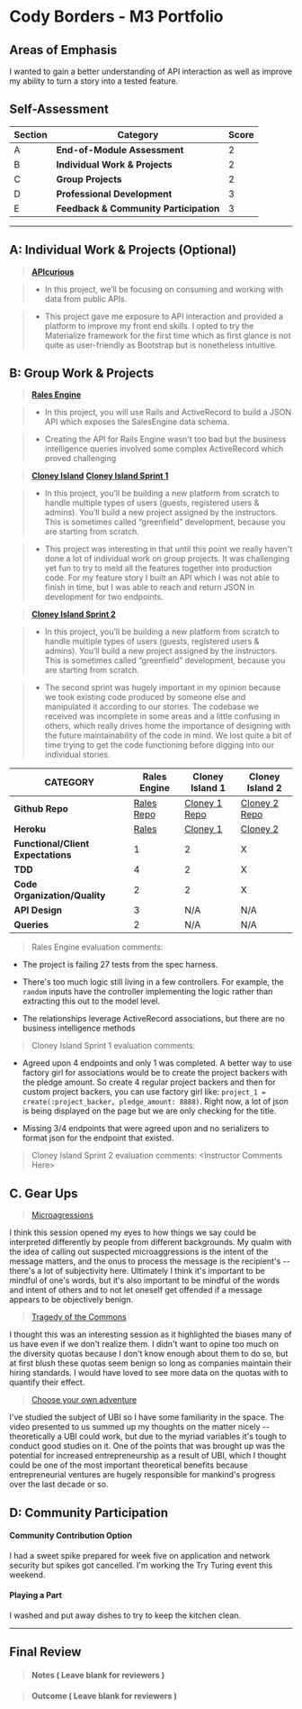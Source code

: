 # Cody Borders - M3 Portfolio

## Areas of Emphasis

I wanted to gain a better understanding of API interaction as well as improve my ability to turn a story into a tested feature.

## Self-Assessment

| Section | Category | Score |
| --- | ----- | --- |
| A | **End-of-Module Assessment** | 2 |
| B | **Individual Work & Projects** | 2 |
| C | **Group Projects** | 2 |
| D | **Professional Development** | 3 |
| E | **Feedback & Community Participation** | 3 |


-----------------------

## A: Individual Work & Projects (Optional)

> **[APIcurious](http://backend.turing.io/module3/projects/apicurious)**

>* In this project, we’ll be focusing on consuming and working with data from public APIs.

>* This project gave me exposure to API interaction and provided a platform to improve my front end skills. I opted to try the Materialize framework for the first time which as first glance is not quite as user-friendly as Bootstrap but is nonetheless intuitive.


## B: Group Work & Projects

> **[Rales Engine](http://backend.turing.io/module3/projects/rails_engine)** 

>* In this project, you will use Rails and ActiveRecord to build a JSON API which exposes the SalesEngine data schema.

>* Creating the API for Rails Engine wasn't too bad but the business intelligence queries involved some complex ActiveRecord which proved challenging

> **[Cloney Island](http://backend.turing.io/module3/projects/cloney_island/cloney_island)**
> **[Cloney Island Sprint 1](https://github.com/jwpincus/punstartr)** 

>* In this project, you’ll be building a new platform from scratch to handle multiple types of users (guests, registered users & admins). You’ll build a new project assigned by the instructors. This is sometimes called “greenfield” development, because you are starting from scratch.

>* This project was interesting in that until this point we really haven't done a lot of individual work on group projects. It was challenging yet fun to try to meld all the features together into production code. For my feature story I built an API which I was not able to finish in time, but I was able to reach and return JSON in development for two endpoints.

> **[Cloney Island Sprint 2](https://github.com/josh-works/corkboard)** 

>* In this project, you’ll be building a new platform from scratch to handle multiple types of users (guests, registered users & admins). You’ll build a new project assigned by the instructors. This is sometimes called “greenfield” development, because you are starting from scratch.

>* The second sprint was hugely important in my opinion because we took existing code produced by someone else and manipulated it according to our stories. The codebase we received was incomplete in some areas and a little confusing in others, which really drives home the importance of designing with the future maintainability of the code in mind. We lost quite a bit of time trying to get the code functioning before digging into our individual stories. 

| CATEGORY | Rales Engine | Cloney Island 1 | Cloney Island 2 |
| --- | --- | --- | --- |
| **Github Repo** | [Rales Repo](https://github.com/codyborders/rails_engine) | [Cloney 1 Repo](https://github.com/jwpincus/punstartr) | [Cloney 2 Repo](https://github.com/josh-works/corkboard) |
| **Heroku** | [Rales](https://) | [Cloney 1](https://) | [Cloney 2](https://) |
| **Functional/Client Expectations** | 1 | 2 | X |
| **TDD** | 4 | 2 | X |
| **Code Organization/Quality** | 2 | 2 | X |
| **API Design** | 3 | N/A | N/A |
| **Queries** | 2 | N/A | N/A |

> Rales Engine evaluation comments:

* The project is failing 27 tests from the spec harness.

* There's too much logic still living in a few controllers. For example, the `random` inputs have the controller implementing the logic rather than extracting this out to the model level.

* The relationships leverage ActiveRecord associations, but there are no business intelligence methods

> Cloney Island Sprint 1 evaluation comments:

* Agreed upon 4 endpoints and only 1 was completed. A better way to use factory girl for associations would be to create the project backers with the pledge amount. So create 4 regular project backers and then for custom project backers, you can use factory girl like: `project_1 = create(:project_backer, pledge_amount: 8888)`. Right now, a lot of json is being displayed on the page but we are only checking for the title.

* Missing 3/4 endpoints that were agreed upon and no serializers to format json for the endpoint that existed.

> Cloney Island Sprint 2 evaluation comments:
\<Instructor Comments Here>

## C. **Gear Ups**

> [Microagressions](https://github.com/turingschool/gear-up/blob/master/microaggressions_original.markdown)

I think this session opened my eyes to how things we say could be interpreted differently by people from different backgrounds. My qualm with the idea of calling out suspected microaggressions is the intent of the message matters, and the onus to process the message is the recipient's -- there's a lot of subjectivity here. Ultimately I think it's important to be mindful of one's words, but it's also important to be mindful of the words and intent of others and to not let oneself get offended if a message appears to be objectively benign.

> [Tragedy of the Commons](https://github.com/turingschool/gear-up/blob/master/tragedy_of_the_commons.markdown)

I thought this was an interesting session as it highlighted the biases many of us have even if we don't realize them.
I didn't want to opine too much on the diversity quotas because I don't know enough about them to do so, but at first blush
these quotas seem benign so long as companies maintain their hiring standards. I would have loved to see more data on the quotas
with to quantify their effect.

> [Choose your own adventure](https://github.com/turingschool/gear-up/blob/master/universal_basic_income.markdown)

I've studied the subject of UBI so I have some familiarity in the space. The video presented to us summed up my thoughts on the matter nicely -- theoretically a UBI could work, but due to the myriad variables it's tough to conduct good studies on it. One of the points that was brought up was the potential for increased entrepreneurship as a result of UBI, which I thought could be one of the most important theoretical benefits because entrepreneurial ventures are hugely responsible for mankind's progress over the last decade or so.


## D: Community Participation

#### **Community Contribution Option**

I had a sweet spike prepared for week five on application and network security but spikes got cancelled. I'm working the Try Turing event this weekend.


#### **Playing a Part**

I washed and put away dishes to try to keep the kitchen clean.

------------------

## Final Review

> #### Notes ( Leave blank for reviewers )

> #### Outcome ( Leave blank for reviewers )
